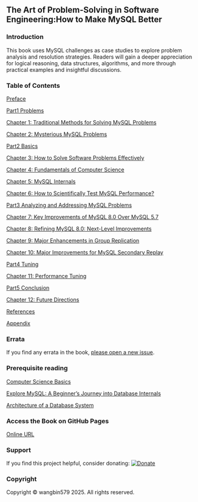 ## The Art of Problem-Solving in Software Engineering:How to Make MySQL Better

### Introduction

This book uses MySQL challenges as case studies to explore problem analysis and resolution strategies. Readers will gain a deeper appreciation for logical reasoning, data structures, algorithms, and more through practical examples and insightful discussions.

### Table of Contents

[Preface](Preface.md)

[Part1 Problems](Part1.md)

[Chapter 1: Traditional Methods for Solving MySQL Problems](Chapter1.md)

[Chapter 2: Mysterious MySQL Problems](Chapter2.md)

[Part2 Basics](Part2.md)

[Chapter 3: How to Solve Software Problems Effectively](Chapter3.md)

[Chapter 4: Fundamentals of Computer Science](Chapter4.md)

[Chapter 5: MySQL Internals](Chapter5.md)

[Chapter 6: How to Scientifically Test MySQL Performance?](Chapter6.md)

[Part3 Analyzing and Addressing MySQL Problems](Part3.md)

[Chapter 7: Key Improvements of MySQL 8.0 Over MySQL 5.7](Chapter7.md)

[Chapter 8: Refining MySQL 8.0: Next-Level Improvements](Chapter8.md)

[Chapter 9: Major Enhancements in Group Replication](Chapter9.md)

[Chapter 10: Major Improvements for MySQL Secondary Replay](Chapter10.md)

[Part4 Tuning](Part4.md)

[Chapter 11: Performance Tuning](Chapter11.md)

[Part5 Conclusion](Part5.md)

[Chapter 12: Future Directions](Chapter12.md)

[References](References.md)

[Appendix](Appendix.md)

### Errata

If you find any errata in the book, [please open a new issue](https://github.com/enhancedformysql/The-Art-of-Problem-Solving-in-Software-Engineering_How-to-Make-MySQL-Better/issues).

### **Prerequisite reading**

[Computer Science Basics](https://enhancedformysql.github.io/tech-explorer-hub/reading/computer-basics/index.html)

[Explore MySQL: A Beginner’s Journey into Database Internals](https://wangbin579.gumroad.com/l/mysql_course)

[Architecture of a Database System](https://enhancedformysql.github.io/tech-explorer-hub/reading/database/database_architecture.html)



### Access the Book on GitHub Pages

[Online URL](https://enhancedformysql.github.io/The-Art-of-Problem-Solving-in-Software-Engineering_How-to-Make-MySQL-Better/)

### Support
If you find this project helpful, consider donating:
[![Donate](https://img.shields.io/badge/Donate-PayPal-blue.svg)](https://paypal.me/wangbin579)

### Copyright

Copyright © wangbin579 2025. All rights reserved.
